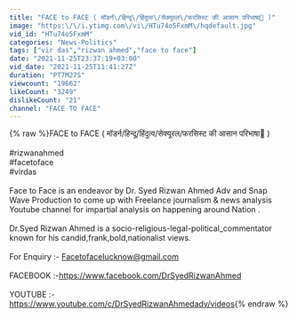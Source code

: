 ```yaml
---
title: "FACE to FACE ( मॉडर्न\/हिन्दू\/हिंदुत्व\/सेक्यूरल\/फरसिस्ट की आसान परिभाषा🙏 )"
image: "https:\/\/i.ytimg.com\/vi\/HTu74o5FxmM\/hqdefault.jpg"
vid_id: "HTu74o5FxmM"
categories: "News-Politics"
tags: ["vir das","rizwan ahmed","face to face"]
date: "2021-11-25T23:37:19+03:00"
vid_date: "2021-11-25T11:41:27Z"
duration: "PT7M27S"
viewcount: "19662"
likeCount: "3249"
dislikeCount: "21"
channel: "FACE TO FACE"
---
```

{% raw %}FACE to FACE ( मॉडर्न/हिन्दू/हिंदुत्व/सेक्यूरल/फरसिस्ट की आसान परिभाषा🙏 )<br /><br />#rizwanahmed​​​​​​​<br />#facetoface<br />#virdas<br /><br />​​Face to Face is an endeavor by Dr. Syed Rizwan Ahmed Adv and Snap Wave Production to come up with Freelance journalism &amp; news analysis Youtube channel for impartial analysis on happening around Nation .<br /><br />Dr.Syed Rizwan Ahmed is a socio-religious-legal-political_commentator known for his candid,frank,bold,nationalist views.<br /><br />For Enquiry :- Facetofacelucknow@gmail.com<br /><br />FACEBOOK :-<a rel="nofollow" target="blank" href="https://www.facebook.com/DrSyedRizwanAhmed">https://www.facebook.com/DrSyedRizwanAhmed</a><br /><br />YOUTUBE :-<a rel="nofollow" target="blank" href="https://www.youtube.com/c/DrSyedRizwanAhmedadv/videos">https://www.youtube.com/c/DrSyedRizwanAhmedadv/videos</a>{% endraw %}
